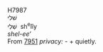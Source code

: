 <body>
  <p>H7987<br>  שׁלי  <br> שְׁלִי  ‎  sh<sup>e</sup>lı̂y  <br><i>shel-ee‘ </i><br>From <a href="h7951.htm">7951</a>  <i>privacy: - </i> + quietly.<br></p>
 </body>